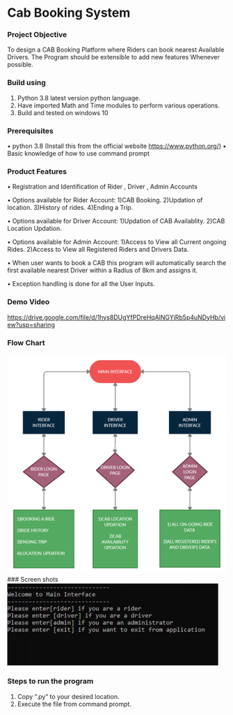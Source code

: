# Cab Booking System
### Project Objective
To design a CAB Booking Platform where Riders can book nearest
Available Drivers. The Program should be extensible to add new features
Whenever possible.
### Build using
1. Python 3.8 latest version python language. 
2. Have imported Math and Time modules to perform various operations.
3. Build and tested on windows 10
### Prerequisites
•	python 3.8 (Install this from the  official website https://www.python.org/)
•	Basic knowledge of how to use command prompt
### Product Features
•       Registration and Identification of Rider , Driver , Admin Accounts

•	Options available for Rider Account:
        1)CAB Booking.
	2)Updation of location.
	3)History of rides.
	4)Ending a Trip.
	
•	Options available for Driver Account:
	1)Updation of CAB Availablity.
	2)CAB Location Updation.
	
•	Options available for Admin Account:
	1)Access to View all Current ongoing Rides.
	2)Access to View all Registered Riders and Drivers Data.

• 	When user wants to book a CAB this program will automatically search the first available nearest Driver within a Radius of 8km and assigns it.

• 	Exception handling is done for all the User Inputs.

### Demo Video
https://drive.google.com/file/d/1hys8DUgYfPDreHqAlNGYjRb5p4uNDyHb/view?usp=sharing

### Flow Chart
<img src="./Images/Untitled Document.jpg">
### Screen shots
<img src="./Images/Main_Interface.PNG">


### Steps to run the program
1.	Copy  “.py” to your desired location.
2.	Execute the file from command prompt.
